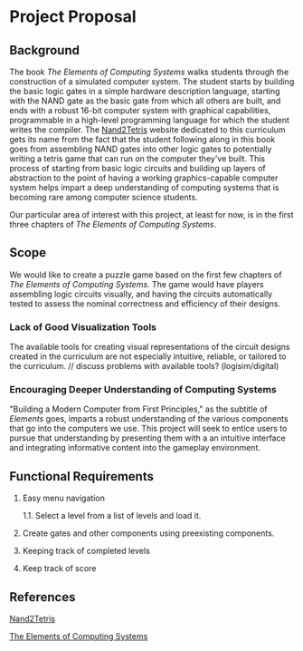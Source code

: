 # Project Proposal

## Background
The book *The Elements of Computing Systems* walks students through the construction of a simulated computer system.
The student starts by building the basic logic gates in a simple hardware description language, starting with the NAND gate as the basic gate from which all others are built, and ends with a robust 16-bit computer system with graphical capabilities, programmable in a high-level programming language for which the student writes the compiler.
The [Nand2Tetris](https://www.nand2tetris.org/) website dedicated to this curriculum gets its name from the fact that the student following along in this book goes from assembling NAND gates into other logic gates to potentially writing a tetris game that can run on the computer they've built.
This process of starting from basic logic circuits and building up layers of abstraction to the point of having a working graphics-capable computer system helps impart a deep understanding of computing systems that is becoming rare among computer science students.

Our particular area of interest with this project, at least for now, is in the first three chapters of *The Elements of Computing Systems*.

## Scope
We would like to create a puzzle game based on the first few chapters of *The Elements of Computing Systems*. The game would have players assembling logic circuits visually, and having the circuits automatically tested to assess the nominal correctness and efficiency of their designs.

### Lack of Good Visualization Tools
The available tools for creating visual representations of the circuit designs created in the curriculum are not especially intuitive, reliable, or tailored to the curriculum.
// discuss problems with available tools? (logisim/digital)

### Encouraging Deeper Understanding of Computing Systems
"Building a Modern Computer from First Principles," as the subtitle of *Elements* goes, imparts a robust understanding of the various components that go into the computers we use.
This project will seek to entice users to pursue that understanding by presenting them with a an intuitive interface and integrating informative content into the gameplay environment.

## Functional Requirements
1. Easy menu navigation

    1.1. Select a level from a list of levels and load it.

2. Create gates and other components using preexisting components.
3. Keeping track of completed levels
4. Keep track of score

## References
[Nand2Tetris](https://www.nand2tetris.org/)

[The Elements of Computing Systems](https://www.nand2tetris.org/book)
